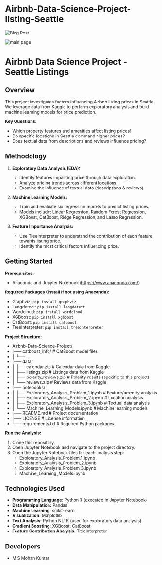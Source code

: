 # Airbnb-Data-Science-Project-listing-Seattle

![Blog Post](https://medium.com/@msmohan.kumar2/d1e9a4bf73a8)

![main page](https://github.com/msmohankumar/Disaster_Rescue_App/assets/153971484/d29bf65c-1ef4-40ac-a536-41d942ed3921)

# Airbnb Data Science Project - Seattle Listings

## Overview

This project investigates factors influencing Airbnb listing prices in Seattle. We leverage data from Kaggle to perform exploratory analysis and build machine learning models for price prediction.

**Key Questions:**

* Which property features and amenities affect listing prices?
* Do specific locations in Seattle command higher prices?
* Does textual data from descriptions and reviews influence pricing?

## Methodology

1. **Exploratory Data Analysis (EDA):**
    * Identify features impacting price through data exploration.
    * Analyze pricing trends across different locations.
    * Examine the influence of textual data (descriptions & reviews).

2. **Machine Learning Models:**
    * Train and evaluate six regression models to predict listing prices.
    * Models include: Linear Regression, Random Forest Regression, XGBoost, CatBoost, Ridge Regression, and Lasso Regression.

3. **Feature Importance Analysis:**
    * Use TreeInterpreter to understand the contribution of each feature towards listing price.
    * Identify the most critical factors influencing price.

## Getting Started

**Prerequisites:**

* Anaconda and Jupyter Notebook (https://www.anaconda.com/)

**Required Packages (Install if not using Anaconda):**

* Graphviz: `pip install graphviz`
* Langdetect: `pip install langdetect`
* Wordcloud: `pip install wordcloud`
* XGBoost: `pip install xgboost`
* CatBoost: `pip install catboost`
* TreeInterpreter: `pip install treeinterpreter`

**Project Structure:**

* Airbnb-Data-Science-Project/
* ├── catboost_info/        # CatBoost model files
* │  └── ...
* ├── data/
* │  ├── calendar.zip        # Calendar data from Kaggle
* │  ├── listings.zip        # Listings data from Kaggle
* │  ├── polarity_reviews.zip  # Polarity results (specific to this project)
* │  └── reviews.zip          # Reviews data from Kaggle
* ├── notebooks/
* │  ├── Exploratory_Analysis_Problem_1.ipynb  # Feature/amenity analysis
* │  ├── Exploratory_Analysis_Problem_2.ipynb  # Location analysis
* │  ├── Exploratory_Analysis_Problem_3.ipynb  # Textual data analysis
* │  └── Machine_Learning_Models.ipynb         # Machine learning models
* ├── README.md              # Project documentation
* ├── LICENSE                # License information
* └── requirements.txt       # Required Python packages

**Run the Analysis:**

1. Clone this repository.
2. Open Jupyter Notebook and navigate to the project directory.
3. Open the Jupyter Notebook files for each analysis step:
    * Exploratory_Analysis_Problem_1.ipynb
    * Exploratory_Analysis_Problem_2.ipynb
    * Exploratory_Analysis_Problem_3.ipynb
    * Machine_Learning_Models.ipynb

## Technologies Used

* **Programming Language:** Python 3 (executed in Jupyter Notebook)
* **Data Manipulation:** Pandas
* **Machine Learning:** scikit-learn
* **Visualization:** Matplotlib
* **Text Analysis:** Python NLTK (used for exploratory data analysis)
* **Gradient Boosting:** XGBoost, CatBoost
* **Feature Contribution Analysis:** TreeInterpreter

## Developers

* M S Mohan Kumar



